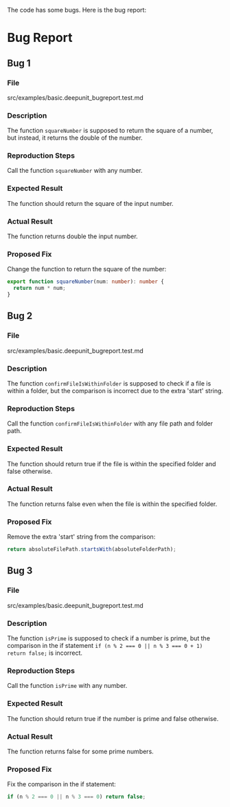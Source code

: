 The code has some bugs. Here is the bug report:

# Bug Report

## Bug 1

### File
src/examples/basic.deepunit_bugreport.test.md

### Description
The function `squareNumber` is supposed to return the square of a number, but instead, it returns the double of the number. 

### Reproduction Steps
Call the function `squareNumber` with any number.

### Expected Result
The function should return the square of the input number.

### Actual Result
The function returns double the input number.

### Proposed Fix
Change the function to return the square of the number:

```typescript
export function squareNumber(num: number): number {
  return num * num;
}
```

## Bug 2

### File
src/examples/basic.deepunit_bugreport.test.md

### Description
The function `confirmFileIsWithinFolder` is supposed to check if a file is within a folder, but the comparison is incorrect due to the extra 'start' string.

### Reproduction Steps
Call the function `confirmFileIsWithinFolder` with any file path and folder path.

### Expected Result
The function should return true if the file is within the specified folder and false otherwise.

### Actual Result
The function returns false even when the file is within the specified folder.

### Proposed Fix
Remove the extra 'start' string from the comparison:

```typescript
return absoluteFilePath.startsWith(absoluteFolderPath);
```

## Bug 3

### File
src/examples/basic.deepunit_bugreport.test.md

### Description
The function `isPrime` is supposed to check if a number is prime, but the comparison in the if statement `if (n % 2 === 0 || n % 3 === 0 + 1) return false;` is incorrect.

### Reproduction Steps
Call the function `isPrime` with any number.

### Expected Result
The function should return true if the number is prime and false otherwise.

### Actual Result
The function returns false for some prime numbers.

### Proposed Fix
Fix the comparison in the if statement:

```typescript
if (n % 2 === 0 || n % 3 === 0) return false;
```